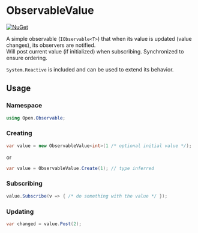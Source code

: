# ObservableValue

[![NuGet](https://img.shields.io/nuget/v/ObservableValue.svg)](https://www.nuget.org/packages/ObservableValue/)

A simple observable (`IObservable<T>`) that when its value is updated (value changes), its observers are notified.  
Will post current value (if initialized) when subscribing.  Synchronized to ensure ordering.

`System.Reactive` is included and can be used to extend its behavior.

## Usage

### Namespace

```cs
using Open.Observable;
```

### Creating

```cs
var value = new ObservableValue<int>(1 /* optional initial value */);
```

or

```cs
var value = ObservableValue.Create(1); // type inferred
```

### Subscribing

```cs
value.Subscribe(v => { /* do something with the value */ });
```

### Updating

```cs
var changed = value.Post(2);
```
